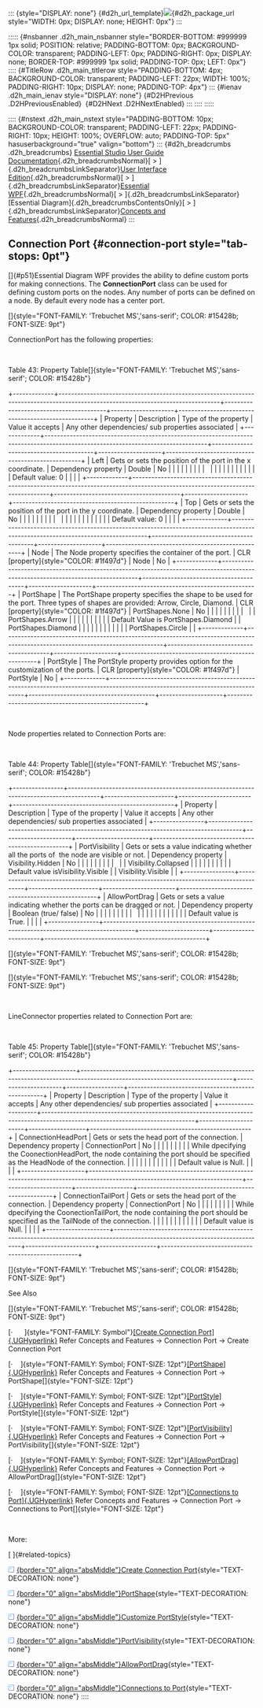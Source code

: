 ::: {style="DISPLAY: none"}
[](ms-xhelp:///?Id=d2h_url_template){#d2h_url_template}![](!package_url!){#d2h_package_url style="WIDTH: 0px; DISPLAY: none; HEIGHT: 0px"}
:::

::::: {#nsbanner .d2h_main_nsbanner style="BORDER-BOTTOM: #999999 1px solid; POSITION: relative; PADDING-BOTTOM: 0px; BACKGROUND-COLOR: transparent; PADDING-LEFT: 0px; PADDING-RIGHT: 0px; DISPLAY: none; BORDER-TOP: #999999 1px solid; PADDING-TOP: 0px; LEFT: 0px"}
:::: {#TitleRow .d2h_main_titlerow style="PADDING-BOTTOM: 4px; BACKGROUND-COLOR: transparent; PADDING-LEFT: 22px; WIDTH: 100%; PADDING-RIGHT: 10px; DISPLAY: none; PADDING-TOP: 4px"}
::: {#ienav .d2h_main_ienav style="DISPLAY: none"}
[](ms-xhelp:///?Id=65ab0770-da90-4ef6-aec2-62cc65aaec75){#D2HPrevious .D2HPreviousEnabled}  [](ms-xhelp:///?Id=ff09070f-eda8-4479-b311-71c8cee47a81){#D2HNext .D2HNextEnabled}
:::
::::
:::::

:::: {#nstext .d2h_main_nstext style="PADDING-BOTTOM: 10px; BACKGROUND-COLOR: transparent; PADDING-LEFT: 22px; PADDING-RIGHT: 10px; HEIGHT: 100%; OVERFLOW: auto; PADDING-TOP: 5px" hasuserbackground="true" valign="bottom"}
::: {#d2h_breadcrumbs .d2h_breadcrumbs}
[Essential Studio User Guide Documentation](ms-xhelp:///?Id=12457748-09e3-4d74-a240-8e049cedf030){.d2h_breadcrumbsNormal}[ \> ]{.d2h_breadcrumbsLinkSeparator}[User Interface Edition](ms-xhelp:///?Id=c29296b7-531c-413b-a0ec-488ca1f7f669){.d2h_breadcrumbsNormal}[ \> ]{.d2h_breadcrumbsLinkSeparator}[Essential WPF](ms-xhelp:///?Id=7f4f82c5-151c-4262-94d0-75c4626c77bc){.d2h_breadcrumbsNormal}[ \> ]{.d2h_breadcrumbsLinkSeparator}[Essential Diagram]{.d2h_breadcrumbsContentsOnly}[ \> ]{.d2h_breadcrumbsLinkSeparator}[Concepts and Features](ms-xhelp:///?Id=8625d466-6e21-495a-b811-4ecee754da81){.d2h_breadcrumbsNormal}
:::

## Connection Port {#connection-port style="tab-stops: 0pt"}

[]{#p51}Essential Diagram WPF provides the ability to define custom ports for making connections. The **ConnectionPort** class can be used for defining custom ports on the nodes. Any number of ports can be defined on a node. By default every node has a center port.

[]{style="FONT-FAMILY: 'Trebuchet MS','sans-serif'; COLOR: #15428b; FONT-SIZE: 9pt"} 

ConnectionPort has the following properties:

 

Table 43: Property Table[]{style="FONT-FAMILY: 'Trebuchet MS','sans-serif'; COLOR: #15428b"}

+-------------+---------------------------------------------------------------------------------------------------------------------------------+----------------------------------------+--------------------+---------------------------------------------------+
| Property    | Description                                                                                                                     | Type of the property                   | Value it accepts   | Any other dependencies/ sub properties associated |
+-------------+---------------------------------------------------------------------------------------------------------------------------------+----------------------------------------+--------------------+---------------------------------------------------+
| Left        | Gets or sets the position of the port in the x coordinate.                                                                      | Dependency property                    | Double             | No                                                |
|             |                                                                                                                                 |                                        |                    |                                                   |
|             |                                                                                                                                 |                                        |                    |                                                   |
|             |                                                                                                                                 |                                        |                    |                                                   |
|             | Default value: 0                                                                                                                |                                        |                    |                                                   |
+-------------+---------------------------------------------------------------------------------------------------------------------------------+----------------------------------------+--------------------+---------------------------------------------------+
| Top         | Gets or sets the position of the port in the y coordinate.                                                                      | Dependency property                    | Double             | No                                                |
|             |                                                                                                                                 |                                        |                    |                                                   |
|             |                                                                                                                                 |                                        |                    |                                                   |
|             |                                                                                                                                 |                                        |                    |                                                   |
|             | Default value: 0                                                                                                                |                                        |                    |                                                   |
+-------------+---------------------------------------------------------------------------------------------------------------------------------+----------------------------------------+--------------------+---------------------------------------------------+
| Node        | The Node property specifies the container of the port.                                                                          | CLR [property]{style="COLOR: #1f497d"} | Node               | No                                                |
+-------------+---------------------------------------------------------------------------------------------------------------------------------+----------------------------------------+--------------------+---------------------------------------------------+
| PortShape   | The PortShape property specifies the shape to be used for the port. Three types of shapes are provided: Arrow, Circle, Diamond. | CLR [property]{style="COLOR: #1f497d"} | PortShapes.None    | No                                                |
|             |                                                                                                                                 |                                        |                    |                                                   |
|             |                                                                                                                                 |                                        | PortShapes.Arrow   |                                                   |
|             |                                                                                                                                 |                                        |                    |                                                   |
|             | Default Value is PortShapes.Diamond                                                                                             |                                        | PortShapes.Diamond |                                                   |
|             |                                                                                                                                 |                                        |                    |                                                   |
|             |                                                                                                                                 |                                        | PortShapes.Circle  |                                                   |
+-------------+---------------------------------------------------------------------------------------------------------------------------------+----------------------------------------+--------------------+---------------------------------------------------+
| PortStyle   | The PortStyle property provides option for the customization of the ports.                                                      | CLR [property]{style="COLOR: #1f497d"} | PortStyle          | No                                                |
+-------------+---------------------------------------------------------------------------------------------------------------------------------+----------------------------------------+--------------------+---------------------------------------------------+

 

Node properties related to Connection Ports are:

 

Table 44: Property Table[]{style="FONT-FAMILY: 'Trebuchet MS','sans-serif'; COLOR: #15428b"}

+----------------+----------------------------------------------------------------------------------------+----------------------+-----------------------+---------------------------------------------------+
| Property       | Description                                                                            | Type of the property | Value it accepts      | Any other dependencies/ sub properties associated |
+----------------+----------------------------------------------------------------------------------------+----------------------+-----------------------+---------------------------------------------------+
| PortVisibility | Gets or sets a value indicating whether all the ports of  the node are visible or not. | Dependency property  | Visibility.Hidden     | No                                                |
|                |                                                                                        |                      |                       |                                                   |
|                |                                                                                        |                      | Visibility.Collapsed  |                                                   |
|                |                                                                                        |                      |                       |                                                   |
|                | Default value isVisibility.Visible                                                     |                      | Visibility.Visible    |                                                   |
+----------------+----------------------------------------------------------------------------------------+----------------------+-----------------------+---------------------------------------------------+
| AllowPortDrag  | Gets or sets a value indicating whether the ports can be dragged or not.               | Dependency property  | Boolean (true/ false) | No                                                |
|                |                                                                                        |                      |                       |                                                   |
|                |                                                                                        |                      |                       |                                                   |
|                |                                                                                        |                      |                       |                                                   |
|                | Default value is True.                                                                 |                      |                       |                                                   |
+----------------+----------------------------------------------------------------------------------------+----------------------+-----------------------+---------------------------------------------------+

[]{style="FONT-FAMILY: 'Trebuchet MS','sans-serif'; COLOR: #15428b; FONT-SIZE: 9pt"} 

[]{style="FONT-FAMILY: 'Trebuchet MS','sans-serif'; COLOR: #15428b; FONT-SIZE: 9pt"} 

 

LineConnector properties related to Connection Port are:

 

Table 45: Property Table[]{style="FONT-FAMILY: 'Trebuchet MS','sans-serif'; COLOR: #15428b"}

+--------------------+------------------------------------------------------------------------------------------------------------------------------+----------------------+------------------+---------------------------------------------------+
| Property           | Description                                                                                                                  | Type of the property | Value it accepts | Any other dependencies/ sub properties associated |
+--------------------+------------------------------------------------------------------------------------------------------------------------------+----------------------+------------------+---------------------------------------------------+
| ConnectionHeadPort | Gets or sets the head port of the connection.                                                                                | Dependency property  | ConnectionPort   | No                                                |
|                    |                                                                                                                              |                      |                  |                                                   |
|                    | While dpecifying the CoonectionHeadPort, the node containing the port should be specified as the HeadNode of the connection. |                      |                  |                                                   |
|                    |                                                                                                                              |                      |                  |                                                   |
|                    | Default value is Null.                                                                                                       |                      |                  |                                                   |
+--------------------+------------------------------------------------------------------------------------------------------------------------------+----------------------+------------------+---------------------------------------------------+
| ConnectionTailPort | Gets or sets the head port of the connection.                                                                                | Dependency property  | ConnectionPort   | No                                                |
|                    |                                                                                                                              |                      |                  |                                                   |
|                    | While dpecifying the CoonectionTailPort, the node containing the port should be specified as the TailNode of the connection. |                      |                  |                                                   |
|                    |                                                                                                                              |                      |                  |                                                   |
|                    | Default value is Null.                                                                                                       |                      |                  |                                                   |
+--------------------+------------------------------------------------------------------------------------------------------------------------------+----------------------+------------------+---------------------------------------------------+

[]{style="FONT-FAMILY: 'Trebuchet MS','sans-serif'; COLOR: #15428b; FONT-SIZE: 9pt"} 

See Also

[]{style="FONT-FAMILY: 'Trebuchet MS','sans-serif'; COLOR: #15428b; FONT-SIZE: 9pt"} 

[·      ]{style="FONT-FAMILY: Symbol"}[[Create Connection Port]{.UGHyperlink}](ms-xhelp:///?Id=03199071-9ceb-4737-a215-dd9710638996) Refer Concepts and Features -\> Connection Port -\> Create Connection Port

[·    ]{style="FONT-FAMILY: Symbol; FONT-SIZE: 12pt"}[[PortShape]{.UGHyperlink}](ms-xhelp:///?Id=9353c214-5e24-4cc0-b751-f69e460c1088) Refer Concepts and Features -\> Connection Port -\> PortShape[]{style="FONT-SIZE: 12pt"}

[·    ]{style="FONT-FAMILY: Symbol; FONT-SIZE: 12pt"}[[PortStyle]{.UGHyperlink}](ms-xhelp:///?Id=9353c214-5e24-4cc0-b751-f69e460c1088) Refer Concepts and Features -\> Connection Port -\> PortStyle[]{style="FONT-SIZE: 12pt"}

[·    ]{style="FONT-FAMILY: Symbol; FONT-SIZE: 12pt"}[[PortVisibility]{.UGHyperlink}](ms-xhelp:///?Id=df9a5a6c-f9c2-4bb0-a5e6-a885bb7ce9a4) Refer Concepts and Features -\> Connection Port -\> PortVisibility[]{style="FONT-SIZE: 12pt"}

[·    ]{style="FONT-FAMILY: Symbol; FONT-SIZE: 12pt"}[[AllowPortDrag]{.UGHyperlink}](ms-xhelp:///?Id=9353c214-5e24-4cc0-b751-f69e460c1088) Refer Concepts and Features -\> Connection Port -\> AllowPortDrag[]{style="FONT-SIZE: 12pt"}

[·    ]{style="FONT-FAMILY: Symbol; FONT-SIZE: 12pt"}[[Connections to Port]{.UGHyperlink}](ms-xhelp:///?Id=df9a5a6c-f9c2-4bb0-a5e6-a885bb7ce9a4) Refer Concepts and Features -\> Connection Port -\> Connections to Port[]{style="FONT-SIZE: 12pt"}

 

More:

[ ]{#related-topics}

[![](button.gif){border="0" align="absMiddle"}Create Connection Port](ms-xhelp:///?Id=ff09070f-eda8-4479-b311-71c8cee47a81){style="TEXT-DECORATION: none"}

[![](button.gif){border="0" align="absMiddle"}PortShape](ms-xhelp:///?Id=fdc2bbf2-d218-44e6-ade9-7e4c5d922faf){style="TEXT-DECORATION: none"}

[![](button.gif){border="0" align="absMiddle"}Customize PortStyle](ms-xhelp:///?Id=a4b57dc2-8482-422a-9f9e-040177916d28){style="TEXT-DECORATION: none"}

[![](button.gif){border="0" align="absMiddle"}PortVisibility](ms-xhelp:///?Id=52724efb-5180-4de6-8edf-350f32985114){style="TEXT-DECORATION: none"}

[![](button.gif){border="0" align="absMiddle"}AllowPortDrag](ms-xhelp:///?Id=60994e1c-fa1d-47e6-aec9-33915c2dc518){style="TEXT-DECORATION: none"}

[![](button.gif){border="0" align="absMiddle"}Connections to Port](ms-xhelp:///?Id=a57b4fb4-fd68-47a4-8470-5dacafd9aad3){style="TEXT-DECORATION: none"}
::::
